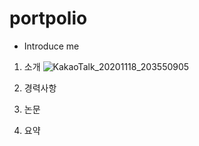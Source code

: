 # portpolio

- Introduce me

1. 소개
![KakaoTalk_20201118_203550905](https://user-images.githubusercontent.com/74610959/99525813-b10f1900-29dd-11eb-9058-67683dcd5cd7.png)

2. 경력사항
3. 논문
4. 요약
